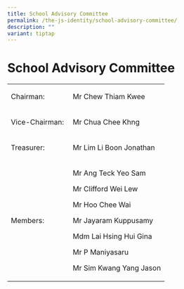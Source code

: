 ```yaml
---
title: School Advisory Committee
permalink: /the-js-identity/school-advisory-committee/
description: ""
variant: tiptap
---
```

<h1><strong>School Advisory Committee</strong></h1>
<table style="minWidth: 50px">
<colgroup>
<col>
<col>
</colgroup>
<tbody>
<tr>
<td rowspan="1" colspan="1">
<p>Chairman:&nbsp;</p>
</td>
<td rowspan="1" colspan="1">
<p>Mr Chew Thiam Kwee</p>
</td>
</tr>
<tr>
<td rowspan="1" colspan="1">
<p>Vice-Chairman:&nbsp;</p>
</td>
<td rowspan="1" colspan="1">
<p>Mr Chua Chee Khng</p>
</td>
</tr>
<tr>
<td rowspan="1" colspan="1">
<p>Treasurer:&nbsp;</p>
</td>
<td rowspan="1" colspan="1">
<p>Mr Lim Li Boon Jonathan</p>
</td>
</tr>
<tr>
<td rowspan="1" colspan="1">
<p>Members:</p>
</td>
<td rowspan="1" colspan="1">
<p>Mr Ang Teck Yeo Sam</p>
<p>Mr Clifford Wei Lew</p>
<p>Mr Hoo Chee Wai</p>
<p>Mr Jayaram Kuppusamy</p>
<p>Mdm Lai Hsing Hui Gina</p>
<p>Mr P Maniyasaru</p>
<p>Mr Sim Kwang Yang Jason</p>
</td>
</tr>
</tbody>
</table>
<p></p>